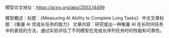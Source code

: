 模型论文地址：https://arxiv.org/abs/2503.14499

模型概述：标题：《Measuring AI Ability to Complete Long Tasks》
中文文章标题：《衡量 AI 完成长任务的能力》
文章内容：研究提出一种衡量 AI 在长时间任务中的表现的方法，通过实验评估了不同模型在完成长序列任务时的性能和可靠性。
